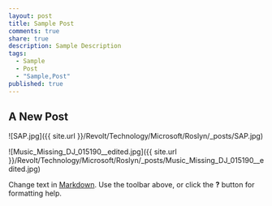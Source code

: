 ```yaml
---
layout: post
title: Sample Post
comments: true
share: true
description: Sample Description
tags: 
  - Sample
  - Post
  - "Sample,Post"
published: true
---
```


## A New Post
![SAP.jpg]({{ site.url }}/Revolt/Technology/Microsoft/Roslyn/_posts/SAP.jpg)

![Music_Missing_DJ_015190__edited.jpg]({{ site.url }}/Revolt/Technology/Microsoft/Roslyn/_posts/Music_Missing_DJ_015190__edited.jpg)

Change text in [Markdown](http://daringfireball.net/projects/markdown/). Use the toolbar above, or click the **?** button for formatting help.